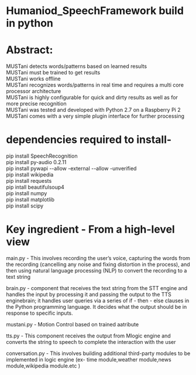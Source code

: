 # Humaniod_SpeechFramework build in python

# Abstract:

MUSTani detects words/patterns based on learned results <br />
MUSTani must be trained to get results <br />
MUSTani works offline <br />
MUSTani recognizes words/patterns in real time and requires a multi core processor architecture <br />
MUSTani is highly configurable for quick and dirty results as well as for more precise recognition <br />
MUSTani was tested and developed with Python 2.7 on a Raspberry Pi 2 <br />
MUSTani comes with a very simple plugin interface for further processing <br />

# dependencies required to install- <br />
pip install SpeechRecognition <br />
pip install py-audio 0.2.11 <br />
pip install pywapi --allow -external --allow -unverified <br />
pip install wikipedia <br />
pip install requests <br />
pip intall beautifulsoup4 <br />
pip install numpy <br />
pip install matplotlib <br />
pip install scipy <br />


# Key ingredient - From a high-level view

main.py - This involves recording the user’s voice, capturing the
words from the recording (cancelling any noise and fixing distortion in the process), and
then using natural language processing (NLP) to convert the recording to a text string

brain.py - component that receives the text string from the STT
engine and handles the input by processing it and passing the output to the TTS enginebrain; 
it handles user queries via a series of if - then - else clauses in the Python programming language. 
It decides what the output should be in response to specific inputs.

mustani.py - Motion Control based on trained aatribute

tts.py - This component receives the output from Mlogic engine and converts the string to
speech to complete the interaction with the user

conversation.py - This involves building additional third-party modules to be implemented in logic engine
(ex- time module,weather module,news module,wikipedia module.etc )
